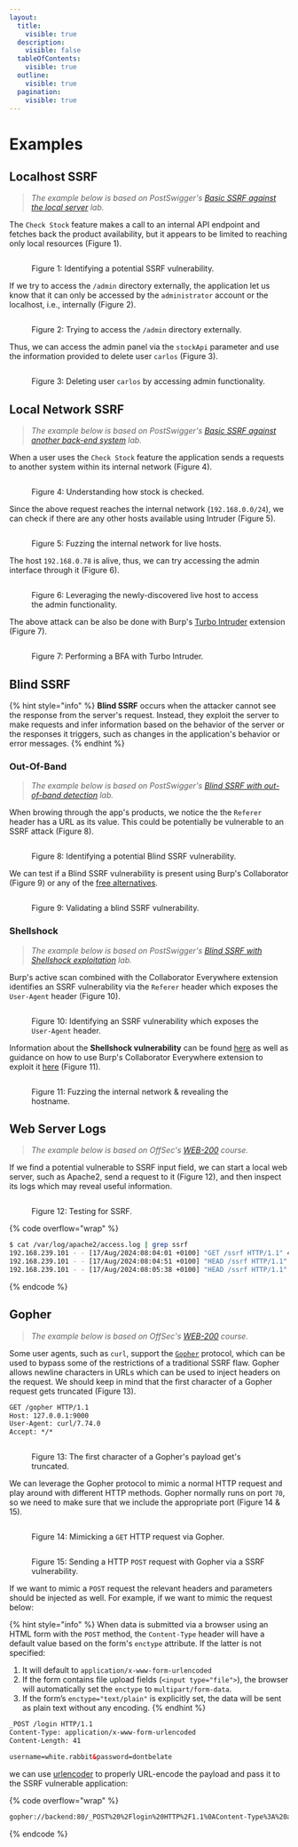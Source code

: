 ```yaml
---
layout:
  title:
    visible: true
  description:
    visible: false
  tableOfContents:
    visible: true
  outline:
    visible: true
  pagination:
    visible: true
---
```


# Examples

## Localhost SSRF <a href="#localhost-ssrf" id="localhost-ssrf"></a>

> _The example below is based on PostSwigger's_ [_Basic SSRF against the local server_](https://portswigger.net/web-security/ssrf/lab-basic-ssrf-against-localhost) _lab._

The `Check Stock` feature makes a call to an internal API endpoint and fetches back the product availability, but it appears to be limited to reaching only local resources (Figure 1).

<figure><img src="../../../.gitbook/assets/web_ssrf_1.avif" alt=""><figcaption><p>Figure 1: Identifying a potential SSRF vulnerability.</p></figcaption></figure>

If we try to access the `/admin` directory externally, the application let us know that it can only be accessed by the `administrator` account or the localhost, i.e., internally (Figure 2).

<figure><img src="../../../.gitbook/assets/web_ssrf_2.png" alt=""><figcaption><p>Figure 2: Trying to access the <code>/admin</code> directory externally.</p></figcaption></figure>

Thus, we can access the admin panel via the `stockApi` parameter and use the information provided to delete user `carlos` (Figure 3).

<figure><img src="../../../.gitbook/assets/web_ssrf_3.png" alt=""><figcaption><p>Figure 3: Deleting user <code>carlos</code> by accessing admin functionality.</p></figcaption></figure>

## Local Network SSRF <a href="#local-network-ssrf" id="local-network-ssrf"></a>

> _The example below is based on PostSwigger's_ [_Basic SSRF against another back-end system_](https://portswigger.net/web-security/ssrf/lab-basic-ssrf-against-backend-system) _lab._

When a user uses the `Check Stock` feature the application sends a requests to another system within its internal network (Figure 4).

<figure><img src="../../../.gitbook/assets/web_ssrf_4.png" alt=""><figcaption><p>Figure 4: Understanding how stock is checked.</p></figcaption></figure>

Since the above request reaches the internal network (`192.168.0.0/24`), we can check if there are any other hosts available using Intruder (Figure 5).

<figure><img src="../../../.gitbook/assets/web_ssrf_5.avif" alt=""><figcaption><p>Figure 5: Fuzzing the internal network for live hosts.</p></figcaption></figure>

The host `192.168.0.78` is alive, thus, we can try accessing the admin interface through it (Figure 6).

<figure><img src="../../../.gitbook/assets/web_ssrf_6.avif" alt=""><figcaption><p>Figure 6: Leveraging the newly-discovered live host to access the admin functionality.</p></figcaption></figure>

The above attack can be also be done with Burp's [Turbo Intruder](https://portswigger.net/bappstore/9abaa233088242e8be252cd4ff534988) extension (Figure 7).

<figure><img src="../../../.gitbook/assets/web_ssrf_7.png" alt=""><figcaption><p>Figure 7: Performing a BFA with Turbo Intruder.</p></figcaption></figure>

## Blind SSRF <a href="#blind-ssrf" id="blind-ssrf"></a>

{% hint style="info" %}
**Blind SSRF** occurs when the attacker cannot see the response from the server's request. Instead, they exploit the server to make requests and infer information based on the behavior of the server or the responses it triggers, such as changes in the application's behavior or error messages.
{% endhint %}

### Out-Of-Band <a href="#out-of-band" id="out-of-band"></a>

> _The example below is based on PostSwigger's_ [_Blind SSRF with out-of-band detection_](https://portswigger.net/web-security/ssrf/blind/lab-out-of-band-detection) _lab._

When browing through the app's products, we notice the the `Referer` header has a URL as its value. This could be potentially be vulnerable to an SSRF attack (Figure 8).

<figure><img src="../../../.gitbook/assets/web_ssrf_8.avif" alt=""><figcaption><p>Figure 8: Identifying a potential Blind SSRF vulnerability.</p></figcaption></figure>

We can test if a Blind SSRF vulnerability is present using Burp's Collaborator (Figure 9) or any of the [free alternatives](https://x7331.gitbook.io/boxes/tl-dr/api/tests/ssrf#general-information).

<figure><img src="../../../.gitbook/assets/web_ssrf_9.avif" alt=""><figcaption><p>Figure 9: Validating a blind SSRF vulnerability.</p></figcaption></figure>

### Shellshock <a href="#shellshock" id="shellshock"></a>

> _The example below is based on PostSwigger's_ [_Blind SSRF with Shellshock exploitation_](https://portswigger.net/web-security/ssrf/blind/lab-shellshock-exploitation) _lab._

Burp's active scan combined with the Collaborator Everywhere extension identifies an SSRF vulnerability via the `Referer` header which exposes the `User-Agent` header (Figure 10).

<figure><img src="../../../.gitbook/assets/web_ssrf_10.avif" alt=""><figcaption><p>Figure 10: Identifying an SSRF vulnerability which exposes the <code>User-Agent</code> header.</p></figcaption></figure>

Information about the **Shellshock vulnerability** can be found [here](https://beaglesecurity.com/blog/vulnerability/shellshock-bash-bug.html) as well as guidance on how to use Burp's Collaborator Everywhere extension to exploit it [here](https://github.com/anmolksachan/Blind-SSRF-with-Shellshock-exploitation) (Figure 11).

<figure><img src="../../../.gitbook/assets/web_ssrf_11.avif" alt=""><figcaption><p>Figure 11: Fuzzing the internal network &#x26; revealing the hostname.</p></figcaption></figure>

## Web Server Logs

> _The example below is based on OffSec's_ [_WEB-200_](https://www.offsec.com/courses/web-200/) _course._

If we find a potential vulnerable to SSRF input field, we can start a local web server, such as Apache2, send a request to it (Figure 12), and then inspect its logs which may reveal useful information.

<figure><img src="../../../.gitbook/assets/web_ssrf_verify_link.png" alt=""><figcaption><p>Figure 12: Testing for SSRF.</p></figcaption></figure>

{% code overflow="wrap" %}
```bash
$ cat /var/log/apache2/access.log | grep ssrf
192.168.239.101 - - [17/Aug/2024:08:04:01 +0100] "GET /ssrf HTTP/1.1" 404 493 "-" "python-requests/2.26.0"
192.168.239.101 - - [17/Aug/2024:08:04:51 +0100] "HEAD /ssrf HTTP/1.1" 404 140 "-" "curl/7.79.1"
192.168.239.101 - - [17/Aug/2024:08:05:38 +0100] "HEAD /ssrf HTTP/1.1" 404 196 "-" "Wget/1.21.1"
```
{% endcode %}

## Gopher

> _The example below is based on OffSec's_ [_WEB-200_](https://www.offsec.com/courses/web-200/) _course._

Some user agents, such as `curl`, support the [`Gopher`](https://en.wikipedia.org/wiki/Gopher\_\(protocol\)) protocol, which can be used to bypass some of the restrictions of a traditional SSRF flaw. Gopher allows newline characters in URLs which can be used to inject headers on the request. We should keep in mind that the first character of a Gopher request gets truncated (Figure 13).

```html
GET /gopher HTTP/1.1
Host: 127.0.0.1:9000
User-Agent: curl/7.74.0
Accept: */*
```

<figure><img src="../../../.gitbook/assets/web_ssrf_gopher_1.png" alt=""><figcaption><p>Figure 13: The first character of a Gopher's payload get's truncated.</p></figcaption></figure>

We can leverage the Gopher protocol to mimic a normal HTTP request and play around with different HTTP methods. Gopher normally runs on port `70`, so we need to make sure that we include the appropriate port (Figure 14 & 15).

<figure><img src="../../../.gitbook/assets/web_ssrf_gopher_2.png" alt=""><figcaption><p>Figure 14: Mimicking a <code>GET</code> HTTP request via Gopher.</p></figcaption></figure>

<figure><img src="../../../.gitbook/assets/web_ssrf_gopher_3.png" alt=""><figcaption><p>Figure 15: Sending a HTTP <code>POST</code> request with Gopher via a SSRF vulnerability.</p></figcaption></figure>

If we want to mimic a `POST` request the relevant headers and parameters should be injected as well. For example, if we want to mimic the request below:

{% hint style="info" %}
When data is submitted via a browser using an HTML form with the `POST` method, the `Content-Type` header will have a default value based on the form's `enctype` attribute. If the latter is not specified:

1. It will default to `application/x-www-form-urlencoded`&#x20;
2. If the form contains file upload fields (`<input type="file">`), the browser will automatically set the `enctype` to `multipart/form-data`.
3. If the form’s `enctype="text/plain"` is explicitly set, the data will be sent as plain text without any encoding.
{% endhint %}

```html
_POST /login HTTP/1.1
Content-Type: application/x-www-form-urlencoded
Content-Length: 41

username=white.rabbit&password=dontbelate
```

we can use [urlencoder](https://www.urlencoder.org/) to properly URL-encode the payload and pass it to the SSRF vulnerable application:

{% code overflow="wrap" %}
```html
gopher://backend:80/_POST%20%2Flogin%20HTTP%2F1.1%0AContent-Type%3A%20application%2Fx-www-form-urlencoded%0AContent-Length%3A%2041%0A%0Ausername%3Dwhite.rabbit%26password%3Ddontbelate
```
{% endcode %}
